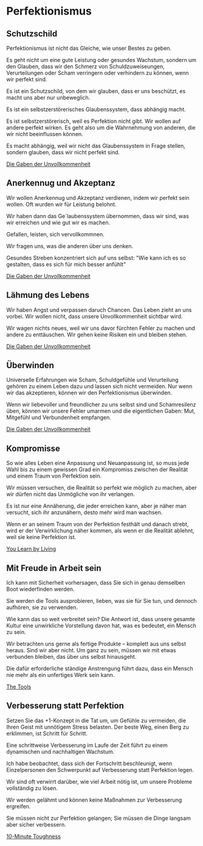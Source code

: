 # Perfektionismus

## Schutzschild

Perfektionismus ist nicht das Gleiche, wie unser Bestes zu geben.

Es geht nicht um eine gute Leistung oder gesundes Wachstum, sondern um den Glauben, dass wir den Schmerz von Schuldzuweiseungen, Verurteilungen oder Scham verringern oder verhindern zu können, wenn wir perfekt sind.

Es ist ein Schutzschild, von dem wir glauben, dass er uns beschützt, es macht uns aber nur unbeweglich.

Es ist ein selbstzerstörerisches Glaubenssystem, dass abhängig macht.

Es ist selbstzerstörerisch, weil es Perfektion nicht gibt. Wir wollen auf andere perfekt wirken. Es geht also um die Wahrnehmung von anderen, die wir nicht beeinflussen können.

Es macht abhängig, weil wir nicht das Glaubenssystem in Frage stellen, sondern glauben, dass wir nicht perfekt sind.

[Die Gaben der Unvollkommenheit](https://www.goodreads.com/book/show/18874161-die-gaben-der-unvollkommenheit)

## Anerkennug und Akzeptanz

Wir wollen Anerkennug und Akzeptanz verdienen, indem wir perfekt sein wollen. Oft wurden wir für Leistung belohnt.

Wir haben dann das Ge´laubenssystem übernommen, dass wir sind, was wir erreichen und wie gut wir es machen.

Gefallen, leisten, sich vervollkommnen.

Wir fragen uns, was die anderen über uns denken.

Gesundes Streben konzentriert sich auf uns selbst: "Wie kann ich es so gestalten, dass es sich für mich besser anfühlt"

[Die Gaben der Unvollkommenheit](https://www.goodreads.com/book/show/18874161-die-gaben-der-unvollkommenheit)

## Lähmung des Lebens

Wir haben Angst und verpassen daruch Chancen. Das Leben zieht an uns vorbei. Wir wollen nicht, dass unsere Unvollkommenheit sichtbar wird.

Wir wagen nichts neues, weil wir uns davor fürchten Fehler zu machen und andere zu enttäuschen. Wir gehen keine Risiken ein und bleiben stehen.

[Die Gaben der Unvollkommenheit](https://www.goodreads.com/book/show/18874161-die-gaben-der-unvollkommenheit)

## Überwinden

Universelle Erfahrungen wie Scham, Schuldgefühle und Verurteilung gehören zu einem Leben dazu und lassen sich nicht vermeiden. Nur wenn wir das akzeptieren, können wir den Perfektionismus überwinden.

Wenn wir liebevoller und freundlicher zu uns selbst sind und Schamresilenz üben, können wir unsere Fehler umarmen und die eigentlichen Gaben: Mut, Mitgefühl und Verbundenheit empfangen.

[Die Gaben der Unvollkommenheit](https://www.goodreads.com/book/show/18874161-die-gaben-der-unvollkommenheit)

## Kompromisse

So wie alles Leben eine Anpassung und Neuanpassung ist, so muss jede Wahl bis zu einem gewissen Grad ein Kompromiss zwischen der Realität und einem Traum von Perfektion sein. 

Wir müssen versuchen, die Realität so perfekt wie möglich zu machen, aber wir dürfen nicht das Unmögliche von ihr verlangen. 

Es ist nur eine Annäherung, die jeder erreichen kann, aber je näher man versucht, sich ihr anzunähern, desto mehr wird man wachsen. 

Wenn er an seinem Traum von der Perfektion festhält und danach strebt, wird er der Verwirklichung näher kommen, als wenn er die Realität ablehnt, weil sie keine Perfektion ist.

[You Learn by Living](https://www.goodreads.com/book/show/78509.You_Learn_by_Living)

## Mit Freude in Arbeit sein

Ich kann mit Sicherheit vorhersagen, dass Sie sich in genau demselben Boot wiederfinden werden. 

Sie werden die Tools ausprobieren, lieben, was sie für Sie tun, und dennoch aufhören, sie zu verwenden. 

Wie kann das so weit verbreitet sein? Die Antwort ist, dass unsere gesamte Kultur eine unwirkliche Vorstellung davon hat, was es bedeutet, ein Mensch zu sein. 

Wir betrachten uns gerne als fertige Produkte – komplett aus uns selbst heraus. Sind wir aber nicht. Um ganz zu sein, müssen wir mit etwas verbunden bleiben, das über uns selbst hinausgeht. 

Die dafür erforderliche ständige Anstrengung führt dazu, dass ein Mensch nie mehr als ein unfertiges Werk sein kann.

[The Tools](https://www.goodreads.com/book/show/13152847-the-tools)

## Verbesserung statt Perfektion

Setzen Sie das +1-Konzept in die Tat um, um Gefühle zu vermeiden, die Ihren Geist mit unnötigem Stress belasten. Der beste Weg, einen Berg zu erklimmen, ist Schritt für Schritt.

Eine schrittweise Verbesserung im Laufe der Zeit führt zu einem dynamischen und nachhaltigen Wachstum. 

Ich habe beobachtet, dass sich der Fortschritt beschleunigt, wenn Einzelpersonen den Schwerpunkt auf Verbesserung statt Perfektion legen. 

Wir sind oft verwirrt darüber, wie viel Arbeit nötig ist, um unsere Probleme vollständig zu lösen. 

Wir werden gelähmt und können keine Maßnahmen zur Verbesserung ergreifen. 

Sie müssen nicht zur Perfektion gelangen; Sie müssen die Dinge langsam aber sicher verbessern.

[10-Minute Toughness](https://www.goodreads.com/book/show/3514273-10-minute-toughness)
